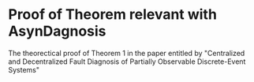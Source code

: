 # Proof of Theorem relevant with AsynDagnosis
The theorectical proof of Theorem 1 in the paper entitled by "Centralized and Decentralized Fault Diagnosis of Partially
Observable Discrete-Event Systems"
